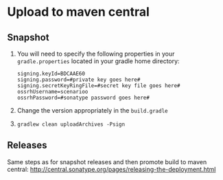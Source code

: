 # Upload to maven central

## Snapshot

1.  You will need to specify the following properties in your `gradle.properties` located in your gradle home directory:

    ```
    signing.keyId=BDCAAE60
    signing.password=#private key goes here#
    signing.secretKeyRingFile=#secret key file goes here#
    ossrhUsername=scenarioo
    ossrhPassword=#sonatype password goes here#
    ```

2. Change the version appropriately in the `build.gradle`
3. `gradlew clean uploadArchives -Psign`

## Releases

Same steps as for snapshot releases and then promote build to maven central:
http://central.sonatype.org/pages/releasing-the-deployment.html
